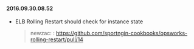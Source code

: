 #### 2016.09.30.08.52
* ELB Rolling Restart should check for instance state

  > newzac: : https://github.com/sportngin-cookbooks/opsworks-rolling-restart/pull/14

